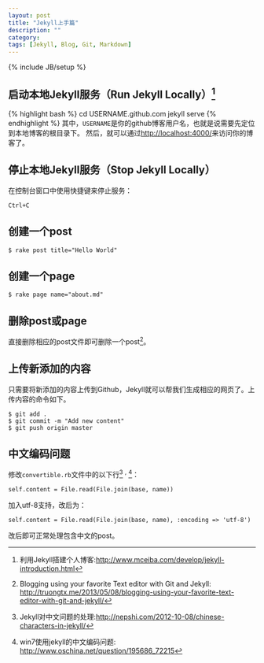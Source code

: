 ```yaml
---
layout: post
title: "Jekyll上手篇"
description: ""
category: 
tags: [Jekyll, Blog, Git, Markdown]
---
```

{% include JB/setup %}


## 启动本地Jekyll服务（Run Jekyll Locally）[^chengxuyuan]
{% highlight bash %}
cd USERNAME.github.com
jekyll serve
{% endhighlight %}
其中，`USERNAME`是你的github博客用户名，也就是说需要先定位到本地博客的根目录下。
然后，就可以通过<http://localhost:4000/>来访问你的博客了。

## 停止本地Jekyll服务（Stop Jekyll Locally）
在控制台窗口中使用快捷键来停止服务：

    Ctrl+C

## 创建一个post

    $ rake post title="Hello World"

## 创建一个page

    $ rake page name="about.md"

## 删除post或page
直接删除相应的post文件即可删除一个post[^truong]。

## 上传新添加的内容
只需要将新添加的内容上传到Github，Jekyll就可以帮我们生成相应的网页了。上传内容的命令如下。

    $ git add .
    $ git commit -m "Add new content"
    $ git push origin master

## 中文编码问题
修改`convertible.rb`文件中的以下行[^Neptune] <sup>,</sup> [^oschina]：

    self.content = File.read(File.join(base, name))
    
加入utf-8支持，改后为：

    self.content = File.read(File.join(base, name), :encoding => 'utf-8')
    
改后即可正常处理包含中文的post。

[^chengxuyuan]: 利用Jekyll搭建个人博客:<http://www.mceiba.com/develop/jekyll-introduction.html>
[^oschina]: win7使用jekyll的中文编码问题: <http://www.oschina.net/question/195686_72215>
[^Neptune]: Jekyll对中文问题的处理:<http://nepshi.com/2012-10-08/chinese-characters-in-jekyll/>
[^truong]: Blogging using your favorite Text editor with Git and Jekyll: <http://truongtx.me/2013/05/08/blogging-using-your-favorite-text-editor-with-git-and-jekyll/>
